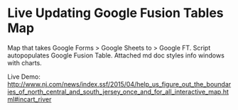 Live Updating Google Fusion Tables Map
======================================

Map that takes Google Forms > Google Sheets to > Google FT.  Script autopopulates Google Fusion Table. Attached md doc styles info windows with charts. 

Live Demo: http://www.nj.com/news/index.ssf/2015/04/help_us_figure_out_the_boundaries_of_north_central_and_south_jersey_once_and_for_all_interactive_map.html#incart_river